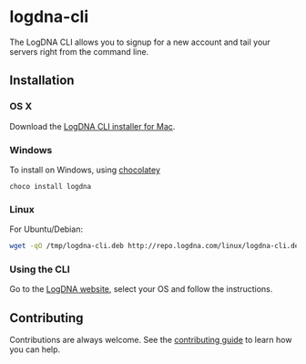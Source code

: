# logdna-cli

The LogDNA CLI allows you to signup for a new account and tail your servers right from the command line.

## Installation

### OS X

Download the [LogDNA CLI installer for Mac](http://repo.logdna.com/mac/logdna-cli.pkg).

### Windows

To install on Windows, using [chocolatey](https://chocolatey.org)

```
choco install logdna
```

### Linux

For Ubuntu/Debian:

```bash
wget -qO /tmp/logdna-cli.deb http://repo.logdna.com/linux/logdna-cli.deb && sudo dpkg -i /tmp/logdna-cli.deb
```

### Using the CLI

Go to the [LogDNA website](https://lognda.com), select your OS and follow the instructions.

## Contributing

Contributions are always welcome. See the [contributing guide](./CONTRIBUTING) to learn how you can help.
